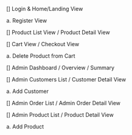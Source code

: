 [] Login & Home/Landing View

   a. Register View

[] Product List View / Product Detail View

[] Cart View / Checkout View

   a. Delete Product from Cart

[] Admin Dashboard / Overview / Summary

[] Admin Customers List / Customer Detail View

   a. Add Customer

[] Admin Order List / Admin Order Detail View

[] Admin Product List / Product Detail View

   a. Add Product
